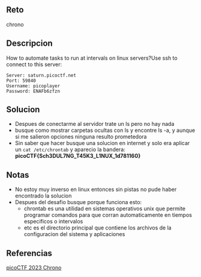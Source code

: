 ## Reto
chrono

## Descripcion
How to automate tasks to run at intervals on linux servers?Use ssh to connect to this server:

```
Server: saturn.picoctf.net
Port: 59840
Username: picoplayer 
Password: ENAFb6zfzn
```

## Solucion
- Despues de conectarme al servidor trate un ls pero no hay nada
- busque como mostrar carpetas ocultas con ls y encontre ls -a, y aunque si me salieron opciones ninguna resulto prometedora
- Sin saber que hacer busque una solucion en internet y solo era aplicar un `cat /etc/chrontab` y aparecio la bandera: **picoCTF{Sch3DUL7NG_T45K3_L1NUX_1d781160}**

## Notas
- No estoy muy inverso en linux entonces sin pistas no pude haber encontrado la solucion
- Despues del desafio busque porque funciona esto:
	- chrontab es una utilidad en sistemas operativos unix que permite programar comandos para que corran automaticamente en tiempos especificos o intervalos
	- etc es el directorio principal que contiene los archivos de la configuracion del sistema y aplicaciones

## Referencias
[picoCTF 2023 Chrono](https://www.youtube.com/watch?v=K9H6i73ydMM)
